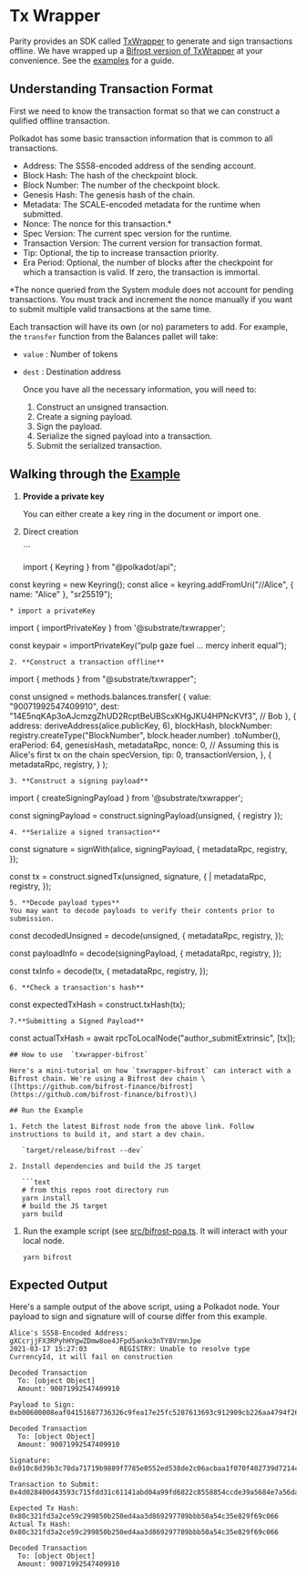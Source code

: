 # Tx Wrapper

Parity provides an SDK called [TxWrapper](https://github.com/paritytech/txwrapper) to generate and sign transactions offline. We have wrapped up a [Bifrost version of TxWrapper](https://github.com/bifrost-finance/txwrapper-bifrost) at your convenience. See the [examples](https://github.com/bifrost-finance/txwrapper-bifrost/blob/master/src/bifrost-poa.ts) for a guide.

## Understanding Transaction Format

First we need to know the transaction format so that we can construct a qulified offline transaction.

Polkadot has some basic transaction information that is common to all transactions.

* Address: The SS58-encoded address of the sending account.
* Block Hash: The hash of the checkpoint block.
* Block Number: The number of the checkpoint block.
* Genesis Hash: The genesis hash of the chain.
* Metadata: The SCALE-encoded metadata for the runtime when submitted.
* Nonce: The nonce for this transaction.\*
* Spec Version: The current spec version for the runtime.
* Transaction Version: The current version for transaction format.
* Tip: Optional, the tip to increase transaction priority.
* Era Period: Optional, the number of blocks after the checkpoint for which a transaction is valid. If zero, the transaction is immortal.

\*The nonce queried from the System module does not account for pending transactions. You must track and increment the nonce manually if you want to submit multiple valid transactions at the same time.

Each transaction will have its own \(or no\) parameters to add. For example, the `transfer` function from the Balances pallet will take:

* `value` : Number of tokens
* `dest` : Destination address

  Once you have all the necessary information, you will need to:

  1. Construct an unsigned transaction.
  2. Create a signing payload.
  3. Sign the payload.
  4. Serialize the signed payload into a transaction.
  5. Submit the serialized transaction.

## Walking through the [Example](https://github.com/bifrost-finance/txwrapper-bifrost/blob/master/src/bifrost-poa.ts)

1. **Provide a private key**

   You can either create a key ring in the document or import one.

2. Direct creation

   \`\`\`

   import { Keyring } from "@polkadot/api";

const keyring = new Keyring\(\); const alice = keyring.addFromUri\("//Alice", { name: "Alice" }, "sr25519"\);

```text
* import a privateKey
```

import { importPrivateKey } from '@substrate/txwrapper';

const keypair = importPrivateKey\(“pulp gaze fuel ... mercy inherit equal”\);

```text
2. **Construct a transaction offline**
```

import { methods } from "@substrate/txwrapper";

const unsigned = methods.balances.transfer\( { value: "90071992547409910", dest: "14E5nqKAp3oAJcmzgZhUD2RcptBeUBScxKHgJKU4HPNcKVf3", // Bob }, { address: deriveAddress\(alice.publicKey, 6\), blockHash, blockNumber: registry.createType\("BlockNumber", block.header.number\) .toNumber\(\), eraPeriod: 64, genesisHash, metadataRpc, nonce: 0, // Assuming this is Alice's first tx on the chain specVersion, tip: 0, transactionVersion, }, { metadataRpc, registry, } \);

```text
3. **Construct a signing payload**
```

import { createSigningPayload } from '@substrate/txwrapper';

const signingPayload = construct.signingPayload\(unsigned, { registry }\);

```text
4. **Serialize a signed transaction**
```

const signature = signWith\(alice, signingPayload, { metadataRpc, registry, }\);

const tx = construct.signedTx\(unsigned, signature, { \| metadataRpc, registry, }\);

```text
5. **Decode payload types** 
You may want to decode payloads to verify their contents prior to submission.
```

const decodedUnsigned = decode\(unsigned, { metadataRpc, registry, }\);

const payloadInfo = decode\(signingPayload, { metadataRpc, registry, }\);

const txInfo = decode\(tx, { metadataRpc, registry, }\);

```text
6. **Check a transaction's hash**
```

const expectedTxHash = construct.txHash\(tx\);

```text
7.**Submitting a Signed Payload**
```

const actualTxHash = await rpcToLocalNode\("author\_submitExtrinsic", \[tx\]\);

```text
## How to use  `txwrapper-bifrost`

Here's a mini-tutorial on how `txwrapper-bifrost` can interact with a Bifrost chain. We're using a Bifrost dev chain \([https://github.com/bifrost-finance/bifrost](https://github.com/bifrost-finance/bifrost)\)

## Run the Example

1. Fetch the latest Bifrost node from the above link. Follow instructions to build it, and start a dev chain.

   `target/release/bifrost --dev`

2. Install dependencies and build the JS target

   ```text
   # from this repos root directory run
   yarn install
   # build the JS target
   yarn build
```

1. Run the example script \(see [src/bifrost-poa.ts](https://github.com/bifrost-finance/txwrapper-bifrost/blob/master/src/bifrost-poa.ts). It will interact with your local node.

   `yarn bifrost`

## Expected Output

Here's a sample output of the above script, using a Polkadot node. Your payload to sign and signature will of course differ from this example.

```text
Alice's SS58-Encoded Address: gXCcrjjFX3RPyhHYgwZDmw8oe4JFpd5anko3nTY8VrmnJpe
2021-03-17 15:27:03        REGISTRY: Unable to resolve type CurrencyId, it will fail on construction

Decoded Transaction
  To: [object Object]
  Amount: 90071992547409910

Payload to Sign: 0xb00600008eaf04151687736326c9fea17e25fc5287613693c912909cb226aa4794f26a4813f6ffffffffff3f01750200000100000001000000472fb2b977307379477a6be2cb6e23ade0343797d564e54b1fe33d291ee4146874b19ef9828fd83dca228286e9e7b421429574b4def3e15e643e75cb37d719b2

Decoded Transaction
  To: [object Object]
  Amount: 90071992547409910

Signature: 0x010c8d39b3c70da71719b9889f7785e0552ed538de2c06acbaa1f070f402739d7214cf1bcbeb873b6f955dd3c11345b92705ddc6c910f67aa590abbcc4d6956b8b

Transaction to Submit: 0x4d028400d43593c715fdd31c61141abd04a99fd6822c8558854ccde39a5684e7a56da27d010c8d39b3c70da71719b9889f7785e0552ed538de2c06acbaa1f070f402739d7214cf1bcbeb873b6f955dd3c11345b92705ddc6c910f67aa590abbcc4d6956b8b750200000600008eaf04151687736326c9fea17e25fc5287613693c912909cb226aa4794f26a4813f6ffffffffff3f01

Expected Tx Hash: 0x80c321fd3a2ce59c299850b250ed4aa3d869297789bbb50a54c35e829f69c066
Actual Tx Hash: 0x80c321fd3a2ce59c299850b250ed4aa3d869297789bbb50a54c35e829f69c066

Decoded Transaction
  To: [object Object]
  Amount: 90071992547409910
```

